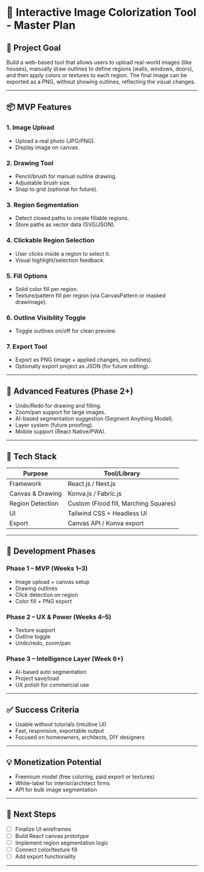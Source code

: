 
# 🎨 Interactive Image Colorization Tool - Master Plan

## 🚀 Project Goal
Build a web-based tool that allows users to upload real-world images (like houses), manually draw outlines to define regions (walls, windows, doors), and then apply colors or textures to each region. The final image can be exported as a PNG, without showing outlines, reflecting the visual changes.

---

## 📦 MVP Features

### 1. Image Upload
- Upload a real photo (JPG/PNG).
- Display image on canvas.

### 2. Drawing Tool
- Pencil/brush for manual outline drawing.
- Adjustable brush size.
- Snap to grid (optional for future).

### 3. Region Segmentation
- Detect closed paths to create fillable regions.
- Store paths as vector data (SVG/JSON).

### 4. Clickable Region Selection
- User clicks inside a region to select it.
- Visual highlight/selection feedback.

### 5. Fill Options
- Solid color fill per region.
- Texture/pattern fill per region (via CanvasPattern or masked drawImage).

### 6. Outline Visibility Toggle
- Toggle outlines on/off for clean preview.

### 7. Export Tool
- Export as PNG (image + applied changes, no outlines).
- Optionally export project as JSON (for future editing).

---

## 🧠 Advanced Features (Phase 2+)
- Undo/Redo for drawing and filling.
- Zoom/pan support for large images.
- AI-based segmentation suggestion (Segment Anything Model).
- Layer system (future proofing).
- Mobile support (React Native/PWA).

---

## 🧰 Tech Stack

| Purpose              | Tool/Library        |
|----------------------|---------------------|
| Framework            | React.js / Next.js  |
| Canvas & Drawing     | Konva.js / Fabric.js|
| Region Detection     | Custom (Flood fill, Marching Squares) |
| UI                   | Tailwind CSS + Headless UI |
| Export               | Canvas API / Konva export |

---

## 🧪 Development Phases

### Phase 1 – MVP (Weeks 1–3)
- Image upload + canvas setup
- Drawing outlines
- Click detection on region
- Color fill + PNG export

### Phase 2 – UX & Power (Weeks 4–5)
- Texture support
- Outline toggle
- Undo/redo, zoom/pan

### Phase 3 – Intelligence Layer (Week 6+)
- AI-based auto segmentation
- Project save/load
- UX polish for commercial use

---

## ✅ Success Criteria
- Usable without tutorials (intuitive UI)
- Fast, responsive, exportable output
- Focused on homeowners, architects, DIY designers

---

## 💡 Monetization Potential
- Freemium model (free coloring, paid export or textures)
- White-label for interior/architect firms
- API for bulk image segmentation

---

## 📝 Next Steps
- [ ] Finalize UI wireframes
- [ ] Build React canvas prototype
- [ ] Implement region segmentation logic
- [ ] Connect color/texture fill
- [ ] Add export functionality

---

